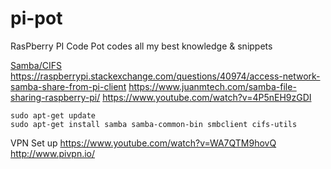 # pi-pot
RasPberry PI Code Pot codes all my best knowledge &amp; snippets

[Samba/CIFS](https://www.raspberrypi.org/documentation/remote-access/samba.md)
https://raspberrypi.stackexchange.com/questions/40974/access-network-samba-share-from-pi-client
https://www.juanmtech.com/samba-file-sharing-raspberry-pi/
https://www.youtube.com/watch?v=4P5nEH9zGDI
```
sudo apt-get update
sudo apt-get install samba samba-common-bin smbclient cifs-utils
```

VPN Set up
https://www.youtube.com/watch?v=WA7QTM9hovQ
http://www.pivpn.io/
